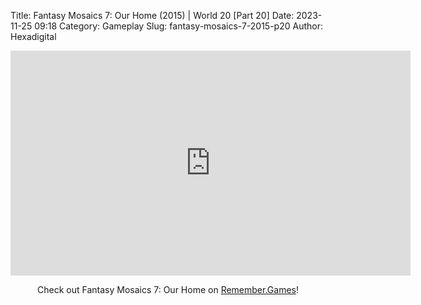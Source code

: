Title: Fantasy Mosaics 7: Our Home (2015) | World 20 [Part 20]
Date: 2023-11-25 09:18
Category: Gameplay
Slug: fantasy-mosaics-7-2015-p20
Author: Hexadigital

<center><iframe src="https://www.youtube.com/embed/pN8P4s7Ooi0?feature=oembed" allow="accelerometer; autoplay; encrypted-media; gyroscope; picture-in-picture" width="640" height="360" frameborder="0"></iframe>

Check out Fantasy Mosaics 7: Our Home on [Remember.Games](https://remember.games/game/7627/fantasy-mosaics-7-our-home/)!</center>
